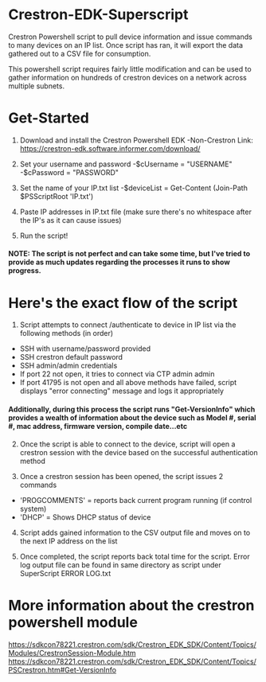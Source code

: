 # Crestron-EDK-Superscript
Crestron Powershell script to pull device information and issue commands to many devices on an IP list.  Once script has ran, it will export the data gathered out to a CSV file for consumption.

This powershell script requires fairly little modification and can be used to gather information on hundreds of crestron devices on a network across multiple subnets.

# Get-Started
1. Download and install the Crestron Powershell EDK 
-Non-Crestron Link: https://crestron-edk.software.informer.com/download/

2. Set your username and password
-$cUsername = "USERNAME"
-$cPassword = "PASSWORD"

3. Set the name of your IP.txt list
-$deviceList = Get-Content (Join-Path $PSScriptRoot 'IP.txt')

4. Paste IP addresses in IP.txt file (make sure there's no whitespace after the IP's as it can cause issues)

5. Run the script!

#### NOTE: The script is not perfect and can take some time, but I've tried to provide as much updates regarding the processes it runs to show progress.  

# Here's the exact flow of the script

1. Script attempts to connect /authenticate to device in IP list via the following methods (in order)
- SSH with username/password provided
- SSH crestron default password
- SSH admin/admin credentials
- If port 22 not open, it tries to connect via CTP admin admin
- If port 41795 is not open and all above methods have failed, script displays "error connecting" message and logs it appropriately

#### Additionally, during this process the script runs "Get-VersionInfo" which provides a wealth of information about the device such as Model #, serial #, mac address, firmware version, compile date...etc

2. Once the script is able to connect to the device, script will open a crestron session with the device based on the successful authentication method

3. Once a crestron session has been opened, the script issues 2 commands
- 'PROGCOMMENTS' = reports back current program running  (if control system)
- 'DHCP' = Shows DHCP status of device 

4. Script adds gained information to the CSV output file and moves on to the next IP address on the list

5. Once completed, the script reports back total time for the script. 
Error log output file can be found in same directory as script under SuperScript ERROR LOG.txt


# More information about the crestron powershell module
https://sdkcon78221.crestron.com/sdk/Crestron_EDK_SDK/Content/Topics/Modules/CrestronSession-Module.htm
https://sdkcon78221.crestron.com/sdk/Crestron_EDK_SDK/Content/Topics/PSCrestron.htm#Get-VersionInfo
